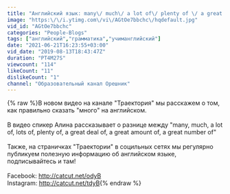 ```yaml
---
title: "Английский язык: many\/ much\/ a lot of\/ plenty of \/ a great deal of etc."
image: "https:\/\/i.ytimg.com\/vi\/AGtOe7bbchc\/hqdefault.jpg"
vid_id: "AGtOe7bbchc"
categories: "People-Blogs"
tags: ["английский","грамматика","учиманглийский"]
date: "2021-06-21T16:23:55+03:00"
vid_date: "2019-08-13T18:43:47Z"
duration: "PT4M27S"
viewcount: "114"
likeCount: "11"
dislikeCount: "1"
channel: "Образовательный канал Орешник"
---
```

{% raw %}В новом видео на канале &quot;Траектория&quot; мы расскажем о том, как правильно сказать &quot;много&quot; на английском.<br /><br />В видео спикер Алина рассказывает о разнице между &quot;many, much, a lot of, lots of, plenty of, a great deal of, a great amount of, a great number of&quot;<br /><br />Также,  на страничках &quot;Траектории&quot; в социльных сетях мы регулярно публикуем полезную информацию об английском языке, подписывайтесь и там!<br /><br />Facebook: <a rel="nofollow" target="blank" href="http://catcut.net/odyB">http://catcut.net/odyB</a><br />Instagram: <a rel="nofollow" target="blank" href="http://catcut.net/tdyB">http://catcut.net/tdyB</a>{% endraw %}
